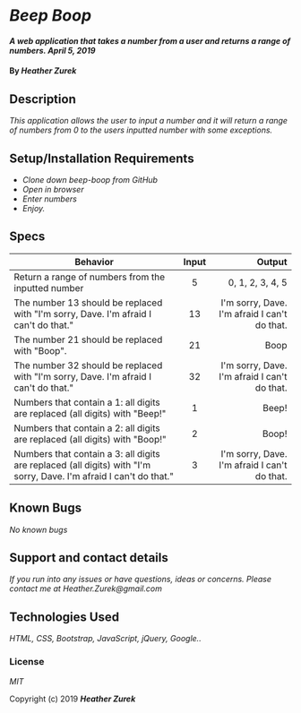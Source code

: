 # _Beep Boop_

#### _A web application that takes a number from a user and returns a range of numbers. April 5, 2019_

#### By _**Heather Zurek**_

## Description

_This application allows the user to input a number and it will return a range of numbers from 0 to the users inputted number with some exceptions._

## Setup/Installation Requirements

* _Clone down beep-boop from GitHub_
* _Open in browser_
* _Enter numbers_
* _Enjoy._

## Specs

| Behavior | Input | Output |
| ------------- |:-------------:| -----:|
| Return a range of numbers from the inputted number | 5 | 0, 1, 2, 3, 4, 5 |
| The number 13 should be replaced with "I'm sorry, Dave. I'm afraid I can't do that." | 13 | I'm sorry, Dave. I'm afraid I can't do that. |
| The number 21 should be replaced with "Boop". | 21 | Boop |
| The number 32 should be replaced with "I'm sorry, Dave. I'm afraid I can't do that." | 32 | I'm sorry, Dave. I'm afraid I can't do that. |
| Numbers that contain a 1: all digits are replaced (all digits) with "Beep!" | 1 | Beep! |
| Numbers that contain a 2: all digits are replaced (all digits) with "Boop!" | 2 | Boop! |
| Numbers that contain a 3: all digits are replaced (all digits) with "I'm sorry, Dave. I'm afraid I can't do that." | 3 | I'm sorry, Dave. I'm afraid I can't do that. | 


## Known Bugs

_No known bugs_

## Support and contact details

_If you run into any issues or have questions, ideas or concerns. Please contact me at Heather.Zurek@gmail.com_

## Technologies Used

_HTML, CSS, Bootstrap, JavaScript, jQuery, Google.._

### License

*MIT*

Copyright (c) 2019 **_Heather Zurek_**
